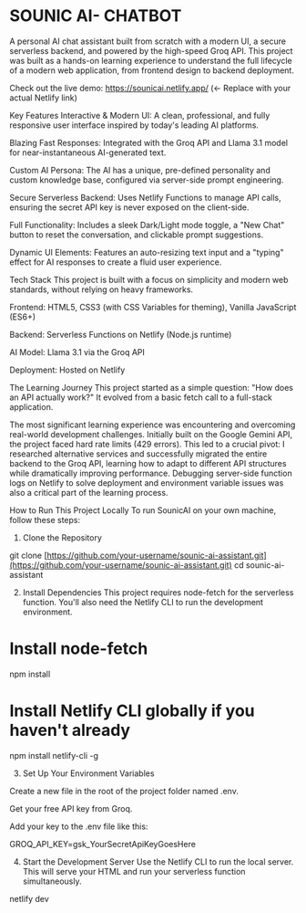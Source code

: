 
# SOUNIC AI- CHATBOT

A personal AI chat assistant built from scratch with a modern UI, a secure serverless backend, and powered by the high-speed Groq API. This project was built as a hands-on learning experience to understand the full lifecycle of a modern web application, from frontend design to backend deployment.

Check out the live demo: https://sounicai.netlify.app/ (<- Replace with your actual Netlify link)

Key Features
Interactive & Modern UI: A clean, professional, and fully responsive user interface inspired by today's leading AI platforms.

Blazing Fast Responses: Integrated with the Groq API and Llama 3.1 model for near-instantaneous AI-generated text.

Custom AI Persona: The AI has a unique, pre-defined personality and custom knowledge base, configured via server-side prompt engineering.

Secure Serverless Backend: Uses Netlify Functions to manage API calls, ensuring the secret API key is never exposed on the client-side.

Full Functionality: Includes a sleek Dark/Light mode toggle, a "New Chat" button to reset the conversation, and clickable prompt suggestions.

Dynamic UI Elements: Features an auto-resizing text input and a "typing" effect for AI responses to create a fluid user experience.

Tech Stack
This project is built with a focus on simplicity and modern web standards, without relying on heavy frameworks.

Frontend: HTML5, CSS3 (with CSS Variables for theming), Vanilla JavaScript (ES6+)

Backend: Serverless Functions on Netlify (Node.js runtime)

AI Model: Llama 3.1 via the Groq API

Deployment: Hosted on Netlify

The Learning Journey
This project started as a simple question: "How does an API actually work?" It evolved from a basic fetch call to a full-stack application.

The most significant learning experience was encountering and overcoming real-world development challenges. Initially built on the Google Gemini API, the project faced hard rate limits (429 errors). This led to a crucial pivot: I researched alternative services and successfully migrated the entire backend to the Groq API, learning how to adapt to different API structures while dramatically improving performance. Debugging server-side function logs on Netlify to solve deployment and environment variable issues was also a critical part of the learning process.

How to Run This Project Locally
To run SounicAI on your own machine, follow these steps:

1. Clone the Repository

git clone [https://github.com/your-username/sounic-ai-assistant.git](https://github.com/your-username/sounic-ai-assistant.git)
cd sounic-ai-assistant

2. Install Dependencies
This project requires node-fetch for the serverless function. You'll also need the Netlify CLI to run the development environment.

# Install node-fetch
npm install

# Install Netlify CLI globally if you haven't already
npm install netlify-cli -g

3. Set Up Your Environment Variables

Create a new file in the root of the project folder named .env.

Get your free API key from Groq.

Add your key to the .env file like this:

GROQ_API_KEY=gsk_YourSecretApiKeyGoesHere

4. Start the Development Server
Use the Netlify CLI to run the local server. This will serve your HTML and run your serverless function simultaneously.

netlify dev
